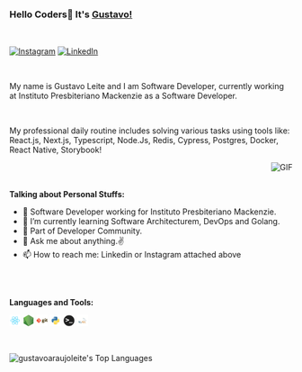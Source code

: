 <link href="https://cdnjs.cloudflare.com/ajax/libs/font-awesome/5.15.4/css/all.min.css" rel="stylesheet">


### Hello Coders👋 It's [Gustavo!](https://www.linkedin.com/in/gustavoaraujoleite/)

</br>

[![Instagram](https://upload.wikimedia.org/wikipedia/commons/thumb/9/95/Instagram_logo_2022.svg/24px-Instagram_logo_2022.svg.png)](https://www.instagram.com/gustavoaraujoleite)
[![LinkedIn](https://upload.wikimedia.org/wikipedia/commons/7/7a/LinkedIn_logo_initials.png)](https://www.linkedin.com/in/gustavoaraujoleite)

<br />

My name is Gustavo Leite and I am Software Developer, currently working at Instituto Presbiteriano Mackenzie as a Software Developer. 

<br />

My professional daily routine includes solving various tasks using tools like: React.js, Next.js, Typescript, Node.Js, Redis, Cypress, Postgres, Docker, React Native, Storybook!



<img align="right" alt="GIF" src="https://media0.giphy.com/media/vrxxqQbyRxYi6scCjT/giphy.gif?cid=ecf05e47pbynv4akwsvpaxedy0ewy3a6xawyyjpgt1aeat0p&rid=giphy.gif&ct=g" />

<br />

<br />

**Talking about Personal Stuffs:**

- 🔭 Software Developer working for  Instituto Presbiteriano Mackenzie.
- 🌱 I’m currently learning Software Architecturem, DevOps and Golang.
- 👯 Part of Developer Community.
- 💬 Ask me about anything.✌
- 📫 How to reach me: Linkedin or Instagram attached above

<br />

<br />

**Languages and Tools:**

<code><img height="20" src="https://raw.githubusercontent.com/github/explore/80688e429a7d4ef2fca1e82350fe8e3517d3494d/topics/react/react.png"></code>
<code><img height="20" src="https://raw.githubusercontent.com/github/explore/80688e429a7d4ef2fca1e82350fe8e3517d3494d/topics/nodejs/nodejs.png"></code>
<code><img height="20" src="https://raw.githubusercontent.com/github/explore/80688e429a7d4ef2fca1e82350fe8e3517d3494d/topics/git/git.png"></code>
<code><img height="20" src="https://raw.githubusercontent.com/github/explore/80688e429a7d4ef2fca1e82350fe8e3517d3494d/topics/python/python.png"></code>
<code><img height="20" src="https://raw.githubusercontent.com/github/explore/80688e429a7d4ef2fca1e82350fe8e3517d3494d/topics/terminal/terminal.png"></code>
<code><img height="20" src="https://raw.githubusercontent.com/github/explore/80688e429a7d4ef2fca1e82350fe8e3517d3494d/topics/mysql/mysql.png"></code>


<br />

![gustavoaraujoleite's Top Languages](https://github-readme-stats.vercel.app/api/top-langs/?username=gustavoaraujoleite&theme=gotham&show_icons=true&hide_border=true&layout=compact)


